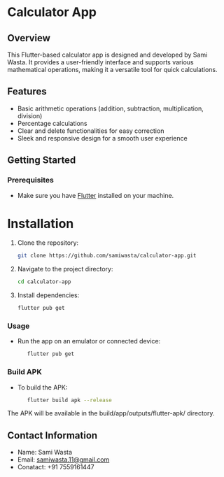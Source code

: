 # Calculator App

## Overview

This Flutter-based calculator app is designed and developed by Sami Wasta. It provides a user-friendly interface and supports various mathematical operations, making it a versatile tool for quick calculations.

## Features

- Basic arithmetic operations (addition, subtraction, multiplication, division)
- Percentage calculations
- Clear and delete functionalities for easy correction
- Sleek and responsive design for a smooth user experience

## Getting Started

### Prerequisites

- Make sure you have [Flutter](https://flutter.dev/docs/get-started/install) installed on your machine.

# Installation
1. Clone the repository:

   ```bash
   git clone https://github.com/samiwasta/calculator-app.git

2. Navigate to the project directory:

   ```bash
   cd calculator-app

3. Install dependencies:

   ```bash
   flutter pub get

### Usage
- Run the app on an emulator or connected device:

  ```bash
     flutter pub get

### Build APK
- To build the APK:

  ```bash
     flutter build apk --release

The APK will be available in the build/app/outputs/flutter-apk/ directory.

## Contact Information

- Name: Sami Wasta
- Email: samiwasta.11@gmail.com
- Conatact: +91 7559161447
